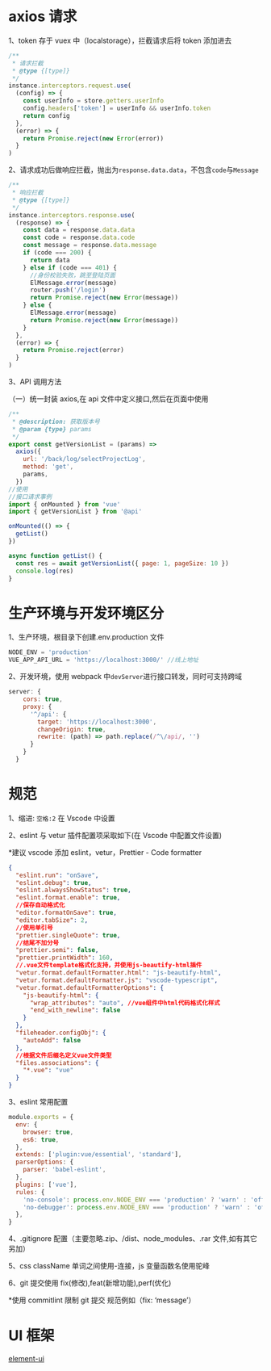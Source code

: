 # axios 请求

1、token 存于 vuex 中（localstorage），拦截请求后将 token 添加进去

```js
/**
 * 请求拦截
 * @type {[type]}
 */
instance.interceptors.request.use(
  (config) => {
    const userInfo = store.getters.userInfo
    config.headers['token'] = userInfo && userInfo.token
    return config
  },
  (error) => {
    return Promise.reject(new Error(error))
  }
)
```

2、请求成功后做响应拦截，抛出为`response.data.data`，不包含`code`与`Message`

```js
/**
 * 响应拦截
 * @type {[type]}
 */
instance.interceptors.response.use(
  (response) => {
    const data = response.data.data
    const code = response.data.code
    const message = response.data.message
    if (code === 200) {
      return data
    } else if (code === 401) {
      //身份校验失败，跳至登陆页面
      ElMessage.error(message)
      router.push('/login')
      return Promise.reject(new Error(message))
    } else {
      ElMessage.error(message)
      return Promise.reject(new Error(message))
    }
  },
  (error) => {
    return Promise.reject(error)
  }
)
```

3、API 调用方法

（一）统一封装 axios,在 api 文件中定义接口,然后在页面中使用

```js
/**
 * @description: 获取版本号
 * @param {type} params
 */
export const getVersionList = (params) =>
  axios({
    url: '/back/log/selectProjectLog',
    method: 'get',
    params,
  })
//使用
//接口请求事例
import { onMounted } from 'vue'
import { getVersionList } from '@api'

onMounted(() => {
  getList()
})

async function getList() {
  const res = await getVersionList({ page: 1, pageSize: 10 })
  console.log(res)
}
```

# 生产环境与开发环境区分

1、生产环境，根目录下创建.env.production 文件

```js
NODE_ENV = 'production'
VUE_APP_API_URL = 'https://localhost:3000/' //线上地址
```

2、开发环境，使用 webpack 中`devServer`进行接口转发，同时可支持跨域

```js
server: {
    cors: true,
    proxy: {
      '^/api': {
        target: 'https://localhost:3000',
        changeOrigin: true,
        rewrite: (path) => path.replace(/^\/api/, '')
      }
    }
  }
```

# 规范

1、缩进: `空格:2` 在 Vscode 中设置

2、eslint 与 vetur 插件配置项采取如下(在 Vscode 中配置文件设置)

\*建议 vscode 添加 eslint，vetur，Prettier - Code formatter

```json
{
  "eslint.run": "onSave",
  "eslint.debug": true,
  "eslint.alwaysShowStatus": true,
  "eslint.format.enable": true,
  //保存自动格式化
  "editor.formatOnSave": true,
  "editor.tabSize": 2,
  //使用单引号
  "prettier.singleQuote": true,
  //结尾不加分号
  "prettier.semi": false,
  "prettier.printWidth": 160,
  //.vue文件template格式化支持，并使用js-beautify-html插件
  "vetur.format.defaultFormatter.html": "js-beautify-html",
  "vetur.format.defaultFormatter.js": "vscode-typescript",
  "vetur.format.defaultFormatterOptions": {
    "js-beautify-html": {
      "wrap_attributes": "auto", //vue组件中html代码格式化样式
      "end_with_newline": false
    }
  },
  "fileheader.configObj": {
    "autoAdd": false
  },
  //根据文件后缀名定义vue文件类型
  "files.associations": {
    "*.vue": "vue"
  }
}
```

3、eslint 常用配置

```js
module.exports = {
  env: {
    browser: true,
    es6: true,
  },
  extends: ['plugin:vue/essential', 'standard'],
  parserOptions: {
    parser: 'babel-eslint',
  },
  plugins: ['vue'],
  rules: {
    'no-console': process.env.NODE_ENV === 'production' ? 'warn' : 'off',
    'no-debugger': process.env.NODE_ENV === 'production' ? 'warn' : 'off',
  },
}
```

4、.gitignore 配置（主要忽略.zip、/dist、node_modules、.rar 文件,如有其它另加）

5、css className 单词之间使用-连接，js 变量函数名使用驼峰

6、git 提交使用 fix(修改),feat(新增功能),perf(优化)

\*使用 commitlint 限制 git 提交 规范例如（fix: ‘message’）

# UI 框架

[element-ui](https://element-plus.org/#/zh-CN/component/installation)
